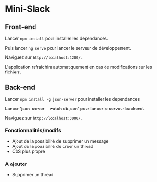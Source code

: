 # Mini-Slack

## Front-end

Lancer `npm install` pour installer les dependances.

Puis lancer `ng serve` pour lancer le serveur de développement. 

Naviguez sur `http://localhost:4200/`. 

L'application rafraichira automatiquement en cas de modifications sur les fichiers.

## Back-end

Lancer `npm install -g json-server` pour installer les dependances.

Lancer 'json-server --watch db.json' pour lancer le serveur backend. 

Naviguez sur `http://localhost:3000/`. 

### Fonctionnalités/modifs

- Ajout de la possibilité de supprimer un message
- Ajout de la possibilité de créer un thread
- CSS plus propre

### A ajouter

- Supprimer un thread
